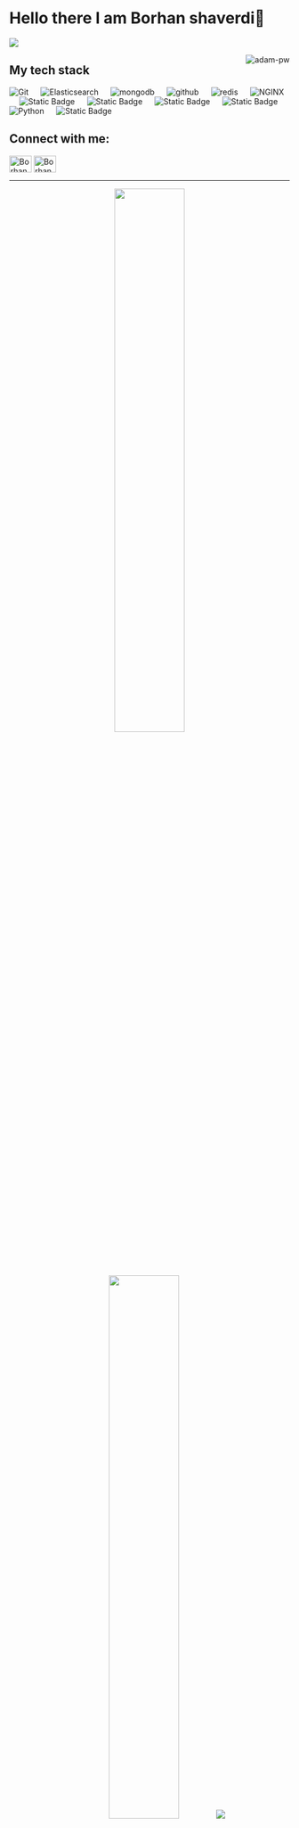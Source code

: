 # Hello there I am Borhan shaverdi👋
<!--
**shaverdi10381/shaverdi10381** is a ✨ _special_ ✨ repository because its `README.md` (this file) appears on your GitHub profile.

Here are some ideas to get you started:

- 🔭 I’m currently working on ...
- 🌱 I’m currently learning ...
- 👯 I’m looking to collaborate on ...
- 🤔 I’m looking for help with ...
- 💬 Ask me about ...
- 📫 How to reach me: ...
- 😄 Pronouns: ...
- ⚡ Fun fact: ...
-->


![](https://github.com/shaverdi10381/shaverdi10381/blob/master/icons/header_.png)


<p><img align="right" src="https://github.com/Adam-pw/Adam-pw/blob/main/animation_500_kxa883sd.gif" alt="adam-pw" /></p>

## My tech stack

<p align="left"> 
  
  <a>
    <img alt="Git" src="https://img.shields.io/badge/-git-red?logo=git&logoColor=white"/>
  </a>
  &emsp; 
  <a> 
    <img alt="Elasticsearch" src="https://img.shields.io/badge/-ElasticSearch-brightgreen?logo=elasticsearch&logoColor=white">
  </a> 
  &emsp;
  <a> 
     <img alt="mongodb" src="https://img.shields.io/badge/-mongoDb-green?logo=mongodb&logoColor=white">
   </a>
  &emsp;
  <a> 
    <img alt="github" src="https://img.shields.io/badge/-GitHub-black?logo=github&logoColor=white">
  </a>
  &emsp;
  <a>
    <img alt="redis" src="https://img.shields.io/badge/-redis-red?logo=redis&logoColor=white"/>
  </a>
  &emsp;
  <a>
    <img alt="NGINX" src="https://img.shields.io/badge/-NGINX-yellow?logo=nginx&logoColor=white"/>
  </a>
  &emsp;
  <a> 
    <img alt="Static Badge" src="https://img.shields.io/badge/kubernetes-kubernetes?style=plastic&logo=kubernetes&logoColor=white&color=blue">
   </a>
    &emsp;
<a>
   <img alt="Static Badge" src="https://img.shields.io/badge/docker-docker?style=plastic&logo=docker&logoColor=white&color=blue">
</a>
    &emsp;
<a>
<img alt="Static Badge" src="https://img.shields.io/badge/zabbix-zabbix?style=plastic&logo=zabbix&logoColor=white&color=red">
</a>
  &emsp;
<a>
  <img alt="Static Badge" src="https://img.shields.io/badge/dotnet-dotnet?style=plastic&logo=dotnet&logoColor=white&color=purple">
</a>
 &emsp;
<a>
    <img alt="Python" src="https://img.shields.io/badge/Python%20-%2314354C.svg?logo=python&logoColor=white">
  </a>
  &emsp;
  <a>
    <img alt="Static Badge" src="https://img.shields.io/badge/Jenkins-Jenkins?style=plastic&logo=Jenkins&logoColor=white&color=red">
  </a>
  
</p>


## Connect with me:
<p align="left">
  <a href="https://www.linkedin.com/in/Borhan-shaverdi/" target="blank"><img align="center"
      src="https://raw.githubusercontent.com/rahuldkjain/github-profile-readme-generator/master/src/images/icons/Social/linked-in-alt.svg"
      alt="Borhan shaverdi" height="30" width="40" /></a>
  <a href="https://www.instagram.com/Borhanshaverdi/" target="blank"><img align="center"
      src="https://raw.githubusercontent.com/rahuldkjain/github-profile-readme-generator/master/src/images/icons/Social/instagram.svg"
      alt="Borhan shaverdi" height="30" width="40" /></a>
</p>

-----
<p align="center">
  <img height="50%" width="auto" src ="https://github-readme-stats.vercel.app/api?username=shaverdi10381&show_icons=true&count_private=true&theme=darcula&hide_border=true&hide=issues,contribs&bg_color=00000000">
  <img height="50%" width="auto" src ="https://github-readme-stats.vercel.app/api/top-langs/?username=shaverdi10381&layout=compact&hide_border=true&theme=darcula&bg_color=00000000&langs_count=6&hide=jupyter%20notebook,tex,css,php">
  <img src ="https://github-readme-streak-stats.herokuapp.com?user=shaverdi10381&theme=darcula&hide_border=true&background=FFFFFF00">
  <br>
  <br>
 </p>
 <p align="center">
   <a href="https://stackoverflow.com/users/27569491/borhan-shaverdi"><img src="https://stackoverflow.com/users/flair/27569491.png" width="208" height="58" alt="profile for Borhan Shaverdi at Stack Overflow, Q&amp;A for professional and enthusiast programmers" title="profile for Borhan Shaverdi at Stack Overflow, Q&amp;A for professional and enthusiast programmers"></a>
 </p>
